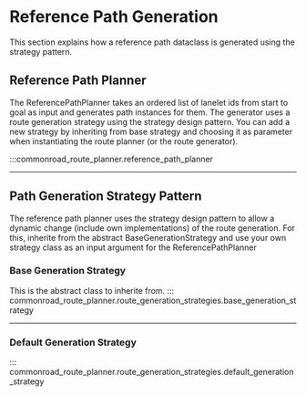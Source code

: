 # Reference Path Generation
This section explains how a reference path dataclass is generated using the strategy pattern.


## Reference Path Planner
The ReferencePathPlanner takes an ordered list of lanelet ids from start to goal as input and generates path instances for them.
The generator uses a route generation strategy using the strategy design pattern.
You can add a new strategy by inheriting from base strategy and choosing it as parameter when instantiating the route planner (or the route generator).

:::commonroad_route_planner.reference_path_planner


***
## Path Generation Strategy Pattern
The reference path planner uses the strategy design pattern to allow a dynamic change (include own implementations) of the
route generation.
For this, inherite from the abstract BaseGenerationStrategy and use your own strategy class as an input argument
for the ReferencePathPlanner

### Base Generation Strategy
This is the abstract class to inherite from.
::: commonroad_route_planner.route_generation_strategies.base_generation_strategy


***
### Default Generation Strategy
::: commonroad_route_planner.route_generation_strategies.default_generation_strategy
